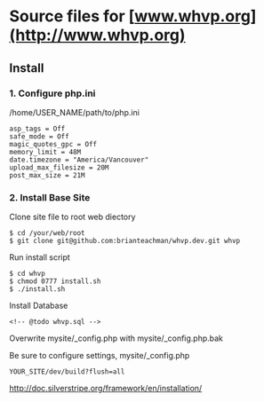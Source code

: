 # Source files for [www.whvp.org](http://www.whvp.org)


## Install


### 1. Configure php.ini

/home/USER_NAME/path/to/php.ini

    asp_tags = Off
    safe_mode = Off
    magic_quotes_gpc = Off
    memory_limit = 48M
    date.timezone = "America/Vancouver" 
    upload_max_filesize = 20M
    post_max_size = 21M


### 2. Install Base Site


Clone site file to root web diectory

    $ cd /your/web/root
    $ git clone git@github.com:brianteachman/whvp.dev.git whvp

Run install script

    $ cd whvp
    $ chmod 0777 install.sh
    $ ./install.sh

Install Database

    <!-- @todo whvp.sql -->

Overwrite mysite/_config.php with mysite/_config.php.bak

Be sure to configure settings, mysite/_config.php

    YOUR_SITE/dev/build?flush=all


<http://doc.silverstripe.org/framework/en/installation/>
